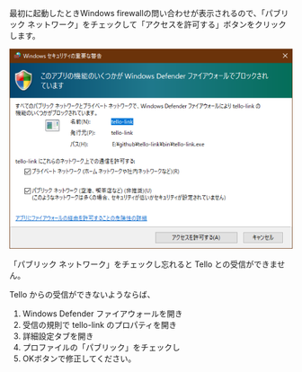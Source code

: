 最初に起動したときWindows firewallの問い合わせが表示されるので、「パブリック ネットワーク」をチェックして「アクセスを許可する」ボタンをクリックします。

![](img/fw_link.png)

「パブリック ネットワーク」をチェックし忘れると Tello との受信ができません。

Tello からの受信ができないようならば、

1. Windows Defender ファイアウォールを開き
2. 受信の規則で tello-link のプロパティを開き
3. 詳細設定タブを開き
4. プロファイルの「パブリック」をチェックし
5. OKボタンで修正してください。

